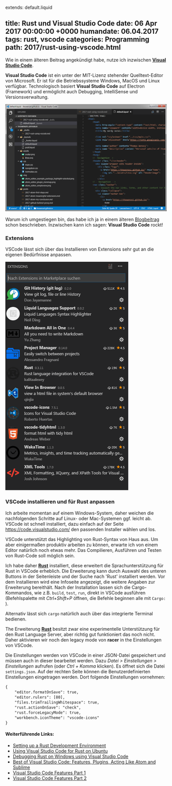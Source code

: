 extends: default.liquid

title: Rust und Visual Studio Code
date:       06 Apr 2017 00:00:00 +0000
humandate:  06.04.2017
tags: rust, vscode
categories: Programming
path: 2017/rust-using-vscode.html
---
Wie in einem älteren Beitrag angekündigt habe, nutze ich inzwischen __[Visual Studio Code](https://code.visualstudio.com/)__.

__Visual Studio Code__ ist ein unter der MIT-Lizenz stehender Quelltext-Editor von Microsoft. Er ist für die Betriebssysteme Windows, MacOS und Linux verfügbar. Technologisch basiert __Visual Studio Code__ auf Electron (Framework) und ermöglicht auch Debugging, IntelliSense und Versionsverwaltung.

![Visual Studio Code](../img/vscode_editor_overview.png)

Warum ich umgestiegen bin, das habe ich ja in einem älteren [Blogbeitrag](../2017/atom-my-conclusion.html) schon beschrieben. Inzwischen kann ich sagen: __Visual Studio Code__ rockt!

### Extensions
VSCode lässt sich über das Installieren von Extensions sehr gut an die eigenen Bedürfnisse anpassen.

![Meine Liste der installierten Erweiterungen in VSCode](../img/vscode_editor_installed_extensions.png)

### VSCode installieren und für Rust anpassen
Ich arbeite momentan auf einem Windows-System, daher weichen die nachfolgenden Schritte auf Linux- oder Mac-Systemen ggf. leicht ab.
VSCode ist schnell installiert, dazu einfach auf der Seite https://code.visualstudio.com/ den passenden Installer wählen und los.

VSCode unterstützt das Highlighting von Rust-Syntax von Haus aus. Um aber einigermaßen produktiv arbeiten zu können, erwarte ich von einem Editor natürlich noch etwas mehr. Das Compilieren, Ausführen und Testen von Rust-Code soll möglich sein.

Ich habe daher __[Rust](https://github.com/editor-rs/vscode-rust)__ installiert, diese erweitert die Sprachunterstützung für Rust in VSCode erheblich. Die Erweiterung kann durch Auswahl des unteren Buttons in der Seitenleiste und der Suche nach 'Rust' installiert werden. Vor dem Installieren wird eine Infoseite angezeigt, die weitere Angaben zur Erweiterung bereithält. Nach der Installation lassen sich die Cargo-Kommandos, wie z.B. `build`, `test`, `run`, direkt in VSCode ausführen (Befehlspalette mit *Ctrl+Shift+P* öffnen, die Befehle beginnen alle mit `Cargo: `).

Alternativ lässt sich `cargo` natürlich auch über das integrierte Terminal bedienen.

The Erweiterung __[Rust](https://github.com/editor-rs/vscode-rust)__ besitzt zwar eine experimentelle Unterstützung für den Rust Language Server, aber richtig gut funktioniert das noch nicht. Daher aktivieren wir noch den legacy mode von __racer__ in the Einstellungen von VSCode.

Die Einstellungen werden von VSCode in einer JSON-Datei gespeichert und müssen auch in dieser bearbeitet werden. Dazu *Datei > Einstellungen > Einstellungen* aufrufen (oder *Ctrl + Komma* klicken). Es öffnet sich die Datei `settings.json`. Auf der rechten Seite können die Benutzerdefinierten Einstellungen eingetragen werden. Dort folgende Einstellungen vornehmen:

```
{
    "editor.formatOnSave": true,
    "editor.rulers": [80],
    "files.trimTrailingWhitespace": true,
    "rust.actionOnSave": "check",
    "rust.forceLegacyMode": true,
    "workbench.iconTheme": "vscode-icons"
}
```

#### Weiterführende Links:
* [Setting up a Rust Development Environment](http://asquera.de/blog/2017-03-03/setting-up-a-rust-devenv/)
* [Using Visual Studio Code for Rust on Ubuntu](https://klausi.github.io/rustnish/2017/05/28/using-visual-studio-code-for-rust-on-ubuntu.html)
* [Debugging Rust on Windows using Visual Studio Code](https://sherryummen.in/2016/09/02/debugging-rust-on-windows-using-visual-studio-code/)
* [Best of Visual Studio Code: Features, Plugins, Acting Like Atom and Sublime](https://scotch.io/tutorials/best-of-visual-studio-code-features-plugins-acting-like-atom-and-sublime)
* [Visual Studio Code Features Part 1](http://jsdiaries.com/2016/11/27/visual-studio-code-features-part-1/)
* [Visual Studio Code Features Part 2](http://jsdiaries.com/2017/01/09/visual-studio-code-features-part-2/)